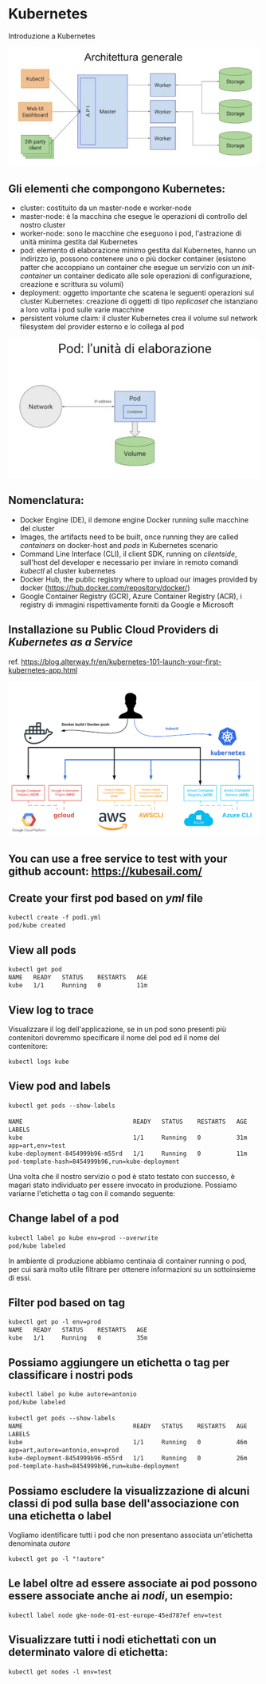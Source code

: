 # Kubernetes
Introduzione a Kubernetes

![image](https://github.com/antoniopaolacci/Kubernetes/blob/master/img/architettura-generale.jpg)

## Gli elementi che compongono Kubernetes:

- cluster: costituito da un master-node e worker-node
- master-node: è la macchina che esegue le operazioni di controllo del nostro cluster
- worker-node: sono le macchine che eseguono i pod, l'astrazione di unità minima gestita dal Kubernetes
- pod: elemento di elaborazione minimo gestita dal Kubernetes, hanno un indirizzo ip, possono contenere uno o più docker container (esistono patter che accoppiano un container che esegue un servizio con un *init-container* un container dedicato alle sole operazioni di configurazione, creazione e scrittura su volumi)
- deployment: oggetto importante che scatena le seguenti operazioni sul cluster Kubernetes: creazione di oggetti di tipo *replicaset* che istanziano a loro volta i pod sulle varie macchine
- persistent volume claim: il cluster Kubernetes crea il volume sul network filesystem del provider esterno e lo collega al pod

![image](https://github.com/antoniopaolacci/Kubernetes/blob/master/img/pod.jpg)

## Nomenclatura:
 - Docker Engine (DE), il demone engine Docker running sulle macchine del cluster
 - Images, the artifacts need to be built, once running they are called *containers* on docker-host and *pods* in Kubernetes scenario
 - Command Line Interface (CLI), il client SDK, running on *clientside*, sull'host del developer e necessario per inviare in remoto comandi *kubectl* al cluster kubernetes
 - Docker Hub, the public registry where to upload our images provided by docker (https://hub.docker.com/repository/docker/<docker-userId>)
 - Google Container Registry (GCR), Azure Container Registry (ACR), i registry di immagini rispettivamente forniti da Google e Microsoft

## Installazione su Public Cloud Providers di *Kubernetes as a Service* 

ref.  https://blog.alterway.fr/en/kubernetes-101-launch-your-first-kubernetes-app.html

![image](https://github.com/antoniopaolacci/Kubernetes/blob/master/img/providers.png)

## You can use a free service to test with your github account: https://kubesail.com/

## Create your first pod based on *yml* file

```
kubectl create -f pod1.yml
pod/kube created
```

## View all pods

```
kubectl get pod
NAME   READY   STATUS    RESTARTS   AGE
kube   1/1     Running   0          11m
```

## View log to trace 
Visualizzare il log dell'applicazione, se in un pod sono presenti più contenitori dovremmo specificare il nome del pod ed il nome del contenitore:

```
kubectl logs kube
```

## View pod and labels
```
kubectl get pods --show-labels

NAME                               READY   STATUS    RESTARTS   AGE   LABELS
kube                               1/1     Running   0          31m   app=art,env=test
kube-deployment-8454999b96-m55rd   1/1     Running   0          11m   pod-template-hash=8454999b96,run=kube-deployment
```

Una volta che il nostro servizio o pod è stato testato con successo, è magari stato individuato per essere
invocato in produzione. Possiamo variarne l'etichetta o tag con il comando seguente:

## Change label of a pod
```
kubectl label po kube env=prod --overwrite
pod/kube labeled
```

In ambiente di produzione abbiamo centinaia di container running o pod, per cui sarà molto utile filtrare
per ottenere informazioni su un sottoinsieme di essi.

## Filter pod based on tag
```
kubectl get po -l env=prod
NAME   READY   STATUS    RESTARTS   AGE
kube   1/1     Running   0          35m
```

## Possiamo aggiungere un etichetta o tag per classificare i nostri pods
```
kubectl label po kube autore=antonio
pod/kube labeled

kubectl get pods --show-labels
NAME                               READY   STATUS    RESTARTS   AGE   LABELS
kube                               1/1     Running   0          46m   app=art,autore=antonio,env=prod
kube-deployment-8454999b96-m55rd   1/1     Running   0          26m   pod-template-hash=8454999b96,run=kube-deployment
```

## Possiamo escludere la visualizzazione di alcuni classi di pod sulla base dell'associazione con una etichetta o label
Vogliamo identificare tutti i pod che non presentano associata un'etichetta denominata *autore*
```
kubectl get po -l "!autore"
```

## Le label oltre ad essere associate ai pod possono essere associate anche ai *nodi*, un esempio:
```
kubectl label node gke-node-01-est-europe-45ed787ef env=test 
```

## Visualizzare tutti i nodi etichettati con un determinato valore di etichetta:
```
kubectl get nodes -l env=test 
```









